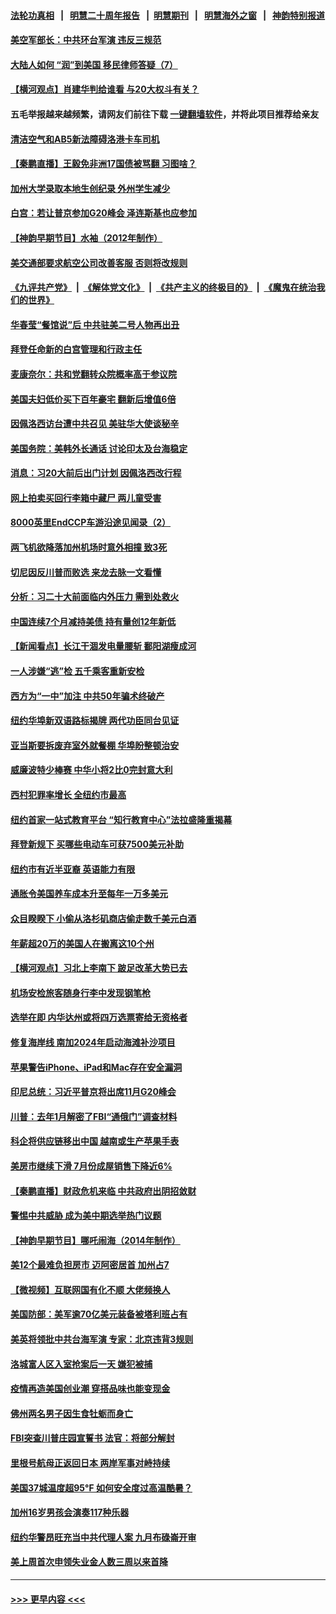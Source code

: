 #### [法轮功真相](https://github.com/gfw-breaker/truth/blob/master/README.md?t=0) &nbsp;&nbsp;|&nbsp;&nbsp; [明慧二十周年报告](https://github.com/gfw-breaker/mh-reports/blob/master/README.md?t=0) &nbsp;&nbsp;|&nbsp;&nbsp;[明慧期刊](https://github.com/gfw-breaker/mh-qikan) &nbsp;&nbsp;|&nbsp;&nbsp; [明慧海外之窗](https://github.com/gfw-breaker/mh-news/blob/master/README.md?t=0) &nbsp;&nbsp;|&nbsp;&nbsp; [神韵特别报道](https://github.com/gfw-breaker/mh-news/blob/master/shenyun.md?t=0)
#### [美空军部长：中共环台军演 违反三规范](../pages/nsc412/n13806291.md?t=08201001) 
#### [大陆人如何 “润”到美国 移民律师答疑（7）](../pages/nsc412/n13806328.md?t=08201001) 
#### [【横河观点】肖建华判给谁看 与20大权斗有关？](../pages/nsc412/n13806293.md?t=08201001) 
#### 五毛举报越来越频繁，请网友们前往下载 [一键翻墙软件](https://github.com/gfw-breaker/ssr-accounts)，并将此项目推荐给亲友
#### [清洁空气和AB5新法障碍洛港卡车司机](../pages/nsc412/n13806315.md?t=08201001) 
#### [【秦鹏直播】王毅免非洲17国债被骂翻 习图啥？](../pages/nsc412/n13806277.md?t=08201001) 
#### [加州大学录取本地生创纪录 外州学生减少](../pages/nsc412/n13806300.md?t=08201001) 
#### [白宫：若让普京参加G20峰会 泽连斯基也应参加](../pages/nsc412/n13806296.md?t=08201001) 
#### [【神韵早期节目】水袖（2012年制作）](../pages/nsc412/n13806246.md?t=08201001) 
#### [美交通部要求航空公司改善客服 否则将改规则](../pages/nsc412/n13806216.md?t=08201001) 
#### [《九评共产党》](https://github.com/begood0513/9ping.md/blob/master/README.md) &nbsp;|&nbsp; [《解体党文化》](../../../../jtdwh.md/blob/master/README.md)  &nbsp;|&nbsp; [《共产主义的终极目的》](../../../../gczydzjmd.md/blob/master/README.md) &nbsp;|&nbsp; [《魔鬼在统治我们的世界》](../../../../mgztzwmdsj.md/blob/master/README.md) 
#### [华春莹“餐馆说”后 中共驻美二号人物再出丑](../pages/nsc412/n13806258.md?t=08201001) 
#### [拜登任命新的白宫管理和行政主任](../pages/nsc412/n13806211.md?t=08201001) 
#### [麦康奈尔：共和党翻转众院概率高于参议院](../pages/nsc412/n13806114.md?t=08201001) 
#### [美国夫妇低价买下百年豪宅 翻新后增值6倍](../pages/nsc412/n13805807.md?t=08201001) 
#### [因佩洛西访台遭中共召见 美驻华大使谈秘辛](../pages/nsc412/n13806176.md?t=08201001) 
#### [美国务院：美韩外长通话 讨论印太及台海稳定](../pages/nsc412/n13806134.md?t=08201001) 
#### [消息：习20大前后出门计划 因佩洛西改行程](../pages/nsc412/n13806160.md?t=08201001) 
#### [网上拍卖买回行李箱中藏尸 两儿童受害](../pages/nsc412/n13806159.md?t=08201001) 
#### [8000英里EndCCP车游沿途见闻录（2）](../pages/nsc412/n13805436.md?t=08201001) 
#### [两飞机欲降落加州机场时意外相撞 致3死](../pages/nsc412/n13806046.md?t=08201001) 
#### [切尼因反川普而败选 来龙去脉一文看懂](../pages/nsc412/n13804749.md?t=08201001) 
#### [分析：习二十大前面临内外压力 需到处救火](../pages/nsc412/n13805569.md?t=08201001) 
#### [中国连续7个月减持美债 持有量创12年新低](../pages/nsc412/n13805844.md?t=08201001) 
#### [【新闻看点】长江干涸发电量腰斩 鄱阳湖瘦成河](../pages/nsc412/n13805563.md?t=08201001) 
#### [一人涉嫌“逃”检 五千乘客重新安检](../pages/nsc412/n13805742.md?t=08201001) 
#### [西方为“一中”加注 中共50年骗术终破产](../pages/nsc412/n13805808.md?t=08201001) 
#### [纽约华埠新双语路标揭牌 两代功臣同台见证](../pages/nsc412/n13805731.md?t=08201001) 
#### [亚当斯要拆废弃室外就餐棚 华埠盼整顿治安](../pages/nsc412/n13805714.md?t=08201001) 
#### [威廉波特少棒赛 中华小将2比0完封意大利](../pages/nsc412/n13805743.md?t=08201001) 
#### [西村犯罪率增长 全纽约市最高](../pages/nsc412/n13805697.md?t=08201001) 
#### [纽约首家一站式教育平台 “知行教育中心”法拉盛隆重揭幕](../pages/nsc412/n13805716.md?t=08201001) 
#### [拜登新规下 买哪些电动车可获7500美元补助](../pages/nsc412/n13805753.md?t=08201001) 
#### [纽约市有近半亚裔 英语能力有限](../pages/nsc412/n13805737.md?t=08201001) 
#### [通胀令美国养车成本升至每年一万多美元](../pages/nsc412/n13805601.md?t=08201001) 
#### [众目睽睽下 小偷从洛杉矶商店偷走数千美元白酒](../pages/nsc412/n13805688.md?t=08201001) 
#### [年薪超20万的美国人在搬离这10个州](../pages/nsc412/n13805617.md?t=08201001) 
#### [【横河观点】习北上李南下 跛足改革大势已去](../pages/nsc412/n13805568.md?t=08201001) 
#### [机场安检旅客随身行李中发现钢笔枪](../pages/nsc412/n13805647.md?t=08201001) 
#### [选举在即 内华达州或将四万选票寄给无资格者](../pages/nsc412/n13805632.md?t=08201001) 
#### [修复海岸线 南加2024年启动海滩补沙项目](../pages/nsc412/n13805623.md?t=08201001) 
#### [苹果警告iPhone、iPad和Mac存在安全漏洞](../pages/nsc412/n13805570.md?t=08201001) 
#### [印尼总统：习近平普京将出席11月G20峰会](../pages/nsc412/n13805558.md?t=08201001) 
#### [川普：去年1月解密了FBI“通俄门”调查材料](../pages/nsc412/n13805543.md?t=08201001) 
#### [科企将供应链移出中国 越南或生产苹果手表](../pages/nsc412/n13805458.md?t=08201001) 
#### [美房市继续下滑 7月份成屋销售下降近6%](../pages/nsc412/n13805444.md?t=08201001) 
#### [【秦鹏直播】财政危机来临 中共政府出阴招敛财](../pages/nsc412/n13805559.md?t=08201001) 
#### [警惕中共威胁 成为美中期选举热门议题](../pages/nsc412/n13805481.md?t=08201001) 
#### [【神韵早期节目】哪吒闹海（2014年制作）](../pages/nsc412/n13805512.md?t=08201001) 
#### [美12个最难负担房市 迈阿密居首 加州占7](../pages/nsc412/n13805531.md?t=08201001) 
#### [【微视频】互联网国有化不顺 大佬频换人](../pages/nsc412/n13805352.md?t=08201001) 
#### [美国防部：美军逾70亿美元装备被塔利班占有](../pages/nsc412/n13805541.md?t=08201001) 
#### [美英将领批中共台海军演 专家：北京违背3规则](../pages/nsc412/n13800444.md?t=08201001) 
#### [洛城富人区入室抢案后一天 嫌犯被捕](../pages/nsc412/n13805527.md?t=08201001) 
#### [疫情再造美国创业潮 穿搭品味也能变现金](../pages/nsc412/n13804846.md?t=08201001) 
#### [佛州两名男子因生食牡蛎而身亡](../pages/nsc412/n13805476.md?t=08201001) 
#### [FBI突查川普庄园宣誓书 法官：将部分解封](../pages/nsc412/n13805358.md?t=08201001) 
#### [里根号航母正返回日本 两岸军事对峙持续](../pages/nsc412/n13805423.md?t=08201001) 
#### [美国37城温度超95℉ 如何安全度过高温酷暑？](../pages/nsc412/n13804763.md?t=08201001) 
#### [加州16岁男孩会演奏117种乐器](../pages/nsc412/n13804918.md?t=08201001) 
#### [纽约华警昂旺充当中共代理人案 九月布碌崙开审](../pages/nsc412/n13804937.md?t=08201001) 
#### [美上周首次申领失业金人数三周以来首降](../pages/nsc412/n13805402.md?t=08201001) 

----
#### [ >>> 更早内容 <<< ](../indexes/nsc412-earlier.md)
